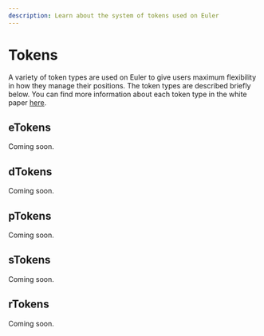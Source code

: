 ```yaml
---
description: Learn about the system of tokens used on Euler
---
```


# Tokens

A variety of token types are used on Euler to give users maximum flexibility in how they manage their positions. The token types are described briefly below. You can find more information about each token type in the white paper [here](tokens.md).

## eTokens

Coming soon.

## dTokens

Coming soon.

## pTokens

Coming soon.

## sTokens

Coming soon.

## rTokens

Coming soon.
